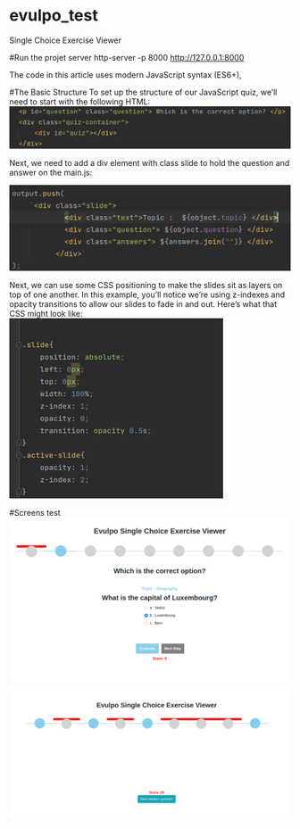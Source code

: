 # evulpo_test
Single Choice Exercise Viewer

#Run the projet server
http-server -p 8000 
http://127.0.0.1:8000

The code in this article uses modern JavaScript syntax (ES6+),

#The Basic Structure
To set up the structure of our JavaScript quiz, we’ll need to start with the following HTML:
![img_3.png](img_3.png)

Next, we need to add a div element with class
slide to hold the question and answer on the main.js:

![img_4.png](img_4.png)



Next, we can use some CSS positioning to make the slides sit as layers on top of one another.
In this example, you’ll notice we’re using z-indexes and opacity transitions to allow our slides to fade in and out.
Here’s what that CSS might look like:
![img_5.png](img_5.png)


#Screens test
![img_2.png](img_2.png)



![img_1.png](img_1.png)
